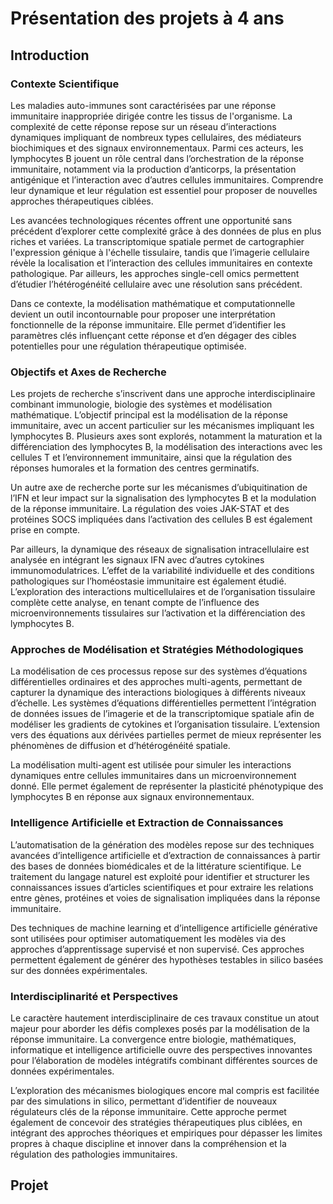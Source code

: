 
# Présentation des projets à 4 ans

## Introduction

### Contexte Scientifique

Les maladies auto-immunes sont caractérisées par une réponse immunitaire inappropriée dirigée contre les tissus de l'organisme. La complexité de cette réponse repose sur un réseau d’interactions dynamiques impliquant de nombreux types cellulaires, des médiateurs biochimiques et des signaux environnementaux. Parmi ces acteurs, les lymphocytes B jouent un rôle central dans l’orchestration de la réponse immunitaire, notamment via la production d’anticorps, la présentation antigénique et l’interaction avec d’autres cellules immunitaires. Comprendre leur dynamique et leur régulation est essentiel pour proposer de nouvelles approches thérapeutiques ciblées.

Les avancées technologiques récentes offrent une opportunité sans précédent d’explorer cette complexité grâce à des données de plus en plus riches et variées. La transcriptomique spatiale permet de cartographier l'expression génique à l'échelle tissulaire, tandis que l’imagerie cellulaire révèle la localisation et l’interaction des cellules immunitaires en contexte pathologique. Par ailleurs, les approches single-cell omics permettent d’étudier l’hétérogénéité cellulaire avec une résolution sans précédent.

Dans ce contexte, la modélisation mathématique et computationnelle devient un outil incontournable pour proposer une interprétation fonctionnelle de la réponse immunitaire. Elle permet d’identifier les paramètres clés influençant cette réponse et d’en dégager des cibles potentielles pour une régulation thérapeutique optimisée.

### Objectifs et Axes de Recherche

Les projets de recherche s’inscrivent dans une approche interdisciplinaire combinant immunologie, biologie des systèmes et modélisation mathématique. L’objectif principal est la modélisation de la réponse immunitaire, avec un accent particulier sur les mécanismes impliquant les lymphocytes B. Plusieurs axes sont explorés, notamment la maturation et la différenciation des lymphocytes B, la modélisation des interactions avec les cellules T et l’environnement immunitaire, ainsi que la régulation des réponses humorales et la formation des centres germinatifs.

Un autre axe de recherche porte sur les mécanismes d’ubiquitination de l’IFN et leur impact sur la signalisation des lymphocytes B et la modulation de la réponse immunitaire. La régulation des voies JAK-STAT et des protéines SOCS impliquées dans l’activation des cellules B est également prise en compte.

Par ailleurs, la dynamique des réseaux de signalisation intracellulaire est analysée en intégrant les signaux IFN avec d’autres cytokines immunomodulatrices. L’effet de la variabilité individuelle et des conditions pathologiques sur l’homéostasie immunitaire est également étudié. L’exploration des interactions multicellulaires et de l’organisation tissulaire complète cette analyse, en tenant compte de l’influence des microenvironnements tissulaires sur l’activation et la différenciation des lymphocytes B.

### Approches de Modélisation et Stratégies Méthodologiques

La modélisation de ces processus repose sur des systèmes d’équations différentielles ordinaires et des approches multi-agents, permettant de capturer la dynamique des interactions biologiques à différents niveaux d’échelle. Les systèmes d’équations différentielles permettent l’intégration de données issues de l’imagerie et de la transcriptomique spatiale afin de modéliser les gradients de cytokines et l’organisation tissulaire. L’extension vers des équations aux dérivées partielles permet de mieux représenter les phénomènes de diffusion et d’hétérogénéité spatiale.

La modélisation multi-agent est utilisée pour simuler les interactions dynamiques entre cellules immunitaires dans un microenvironnement donné. Elle permet également de représenter la plasticité phénotypique des lymphocytes B en réponse aux signaux environnementaux.

### Intelligence Artificielle et Extraction de Connaissances

L’automatisation de la génération des modèles repose sur des techniques avancées d’intelligence artificielle et d’extraction de connaissances à partir des bases de données biomédicales et de la littérature scientifique. Le traitement du langage naturel est exploité pour identifier et structurer les connaissances issues d’articles scientifiques et pour extraire les relations entre gènes, protéines et voies de signalisation impliquées dans la réponse immunitaire.

Des techniques de machine learning et d’intelligence artificielle générative sont utilisées pour optimiser automatiquement les modèles via des approches d’apprentissage supervisé et non supervisé. Ces approches permettent également de générer des hypothèses testables in silico basées sur des données expérimentales.

### Interdisciplinarité et Perspectives

Le caractère hautement interdisciplinaire de ces travaux constitue un atout majeur pour aborder les défis complexes posés par la modélisation de la réponse immunitaire. La convergence entre biologie, mathématiques, informatique et intelligence artificielle ouvre des perspectives innovantes pour l’élaboration de modèles intégratifs combinant différentes sources de données expérimentales.

L’exploration des mécanismes biologiques encore mal compris est facilitée par des simulations in silico, permettant d’identifier de nouveaux régulateurs clés de la réponse immunitaire. Cette approche permet également de concevoir des stratégies thérapeutiques plus ciblées, en intégrant des approches théoriques et empiriques pour dépasser les limites propres à chaque discipline et innover dans la compréhension et la régulation des pathologies immunitaires.

## Projet
